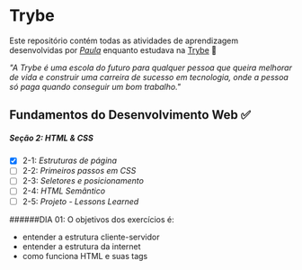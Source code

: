 # Trybe

Este repositório contém todas as atividades de aprendizagem desenvolvidas por _[Paula](https://www.linkedin.com/in/paulapiva/)_ enquanto estudava na [Trybe](https://www.betrybe.com/) 🚀

_"A Trybe é uma escola do futuro para qualquer pessoa que queira melhorar de vida e construir uma carreira de sucesso em tecnologia, onde a pessoa só paga quando conseguir um bom trabalho."_

## Fundamentos do Desenvolvimento Web ✅

##### Seção 2: HTML & CSS
- [X] 2-1: _Estruturas de página_
- [ ] 2-2: _Primeiros passos em CSS_
- [ ] 2-3: _Seletores e posicionamento_
- [ ] 2-4: _HTML Semântico_
- [ ] 2-5: _Projeto - Lessons Learned_

######DIA 01:
O objetivos dos exercícios é:
- entender a estrutura cliente-servidor
- entender a estrutura da internet
- como funciona HTML e suas tags
